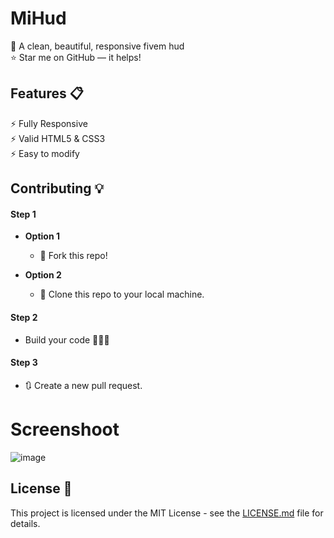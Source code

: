 # MiHud
🧠 A clean, beautiful, responsive fivem hud\
:star: Star me on GitHub — it helps!

## Features 📋
⚡️ Fully Responsive\
⚡️ Valid HTML5 & CSS3\
⚡️ Easy to modify

## Contributing 💡
#### Step 1

- **Option 1**
    - 🍴 Fork this repo!

- **Option 2**
    - 👯 Clone this repo to your local machine.


#### Step 2

- Build your code 🔨🔨🔨

#### Step 3

- 🔃 Create a new pull request.

# Screenshoot

![image](https://user-images.githubusercontent.com/70980195/173856132-f18a13c7-e33a-4f14-b82f-5bf5e5461533.png)


## License 📄
This project is licensed under the MIT License - see the [LICENSE.md](./LICENSE) file for details.
